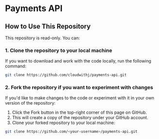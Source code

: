 # Payments API

## How to Use This Repository

This repository is read-only. You can:

### 1. Clone the repository to your local machine
If you want to download and work with the code locally, run the following command:
```bash
git clone https://github.com/cloudwithj/payments-api.git
```

### 2. Fork the repository if you want to experiment with changes
If you'd like to make changes to the code or experiment with it in your own version of the repository:
1. Click the Fork button in the top-right corner of this page on GitHub.
2. This will create a copy of the repository under your GitHub account.
4. Clone your forked repository to your local machine:

```bash
git clone https://github.com/<your-username>/payments-api.git
```
